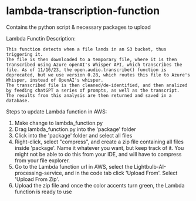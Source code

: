 # lambda-transcription-function
Contains the python script &amp; necessary packages to upload

Lambda Functin Description:

    This function detects when a file lands in an S3 bucket, thus triggering it.
    The file is then downloaded to a temporary file, where it is then transcribed using Azure openAI's Whisper API, which transcribes the file. As of 11/16/23, the open.audio.transcribe() function is deprecated, but we use version 0.28, which routes this file to Azure's Whisper, instead of OpenAI's whisper.
    The transcribed file is then cleaned/de-identified, and then analized by feeding chatGPT a series of prompts, as well as the transcript.
    The results from this analysis are then returned and saved in a database.


Steps to update Lambda function in AWS:

1. Make change to lambda_function.py
2. Drag lambda_function.py into the 'package' folder
3. Click into the 'package' folder and select all files
4. Right-click, select "compress", and create a zip file containing all files inside 'package'. Name it whatever you want, but keep track of it.
    You might not be able to do this from your IDE, and will have to compress from your file explorer.
5. Go to the Lambda function url in AWS, select the Lightbulb-AI-processing-service, and in the code tab click 'Upload From'. Select 'Upload From Zip'.
6. Upload the zip file and once the color accents turn green, the Lambda function is ready to use

